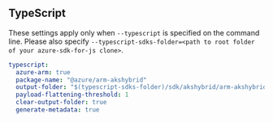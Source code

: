 ## TypeScript

These settings apply only when `--typescript` is specified on the command line.
Please also specify `--typescript-sdks-folder=<path to root folder of your azure-sdk-for-js clone>`.

``` yaml $(typescript)
typescript:
  azure-arm: true
  package-name: "@azure/arm-akshybrid"
  output-folder: "$(typescript-sdks-folder)/sdk/akshybrid/arm-akshybrid"
  payload-flattening-threshold: 1
  clear-output-folder: true
  generate-metadata: true
```
